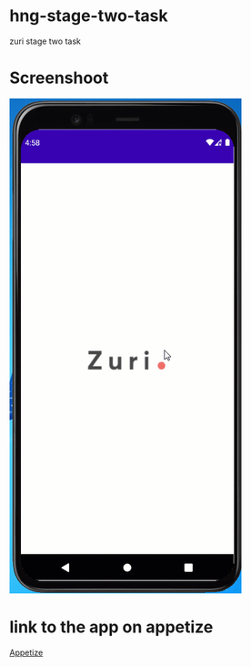 # hng-stage-two-task
zuri stage two task

# Screenshoot

![alt text](https://github.com/ayetolusamuel/hng-stage-two-task/blob/master/images/hng_.gif)

# link to the app on appetize
[Appetize](https://appetize.io/app/cr7ukfuvk0ut1a2tc69zqu7m88)


